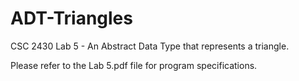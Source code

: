 # ADT-Triangles
CSC 2430 Lab 5 - An Abstract Data Type that represents a triangle.

Please refer to the Lab 5.pdf file for program specifications.
